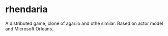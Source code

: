 # rhendaria
A distributed game, clone of agar.io and othe similar. Based on actor model and Microsoft Orleans.
